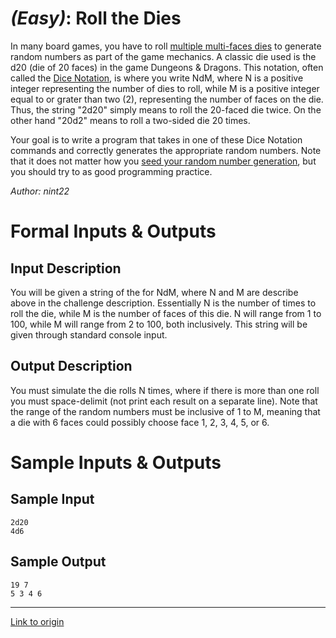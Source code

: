 # [](#EasyIcon) *(Easy)*: Roll the Dies

In many board games, you have to roll [multiple multi-faces dies](http://en.wikipedia.org/wiki/File:Dice_(typical_role_playing_game_dice).jpg) to generate random numbers as part of the game mechanics. A classic die used is the d20 (die of 20 faces) in the game Dungeons & Dragons. This notation, often called the [Dice Notation](http://en.wikipedia.org/wiki/Dice_notation), is where you write NdM, where N is a positive integer representing the number of dies to roll, while M is a positive integer equal to or grater than two (2), representing the number of faces on the die. Thus, the string "2d20" simply means to roll the 20-faced die twice. On the other hand "20d2" means to roll a two-sided die 20 times.

Your goal is to write a program that takes in one of these Dice Notation commands and correctly generates the appropriate random numbers. Note that it does not matter how you [seed your random number generation](http://en.wikipedia.org/wiki/Random_seed), but you should try to as good programming practice.

*Author: nint22*

# Formal Inputs & Outputs
## Input Description

You will be given a string of the for NdM, where N and M are describe above in the challenge description. Essentially N is the number of times to roll the die, while M is the number of faces of this die. N will range from 1 to 100, while M will range from 2 to 100, both inclusively. This string will be given through standard console input.

## Output Description

You must simulate the die rolls N times, where if there is more than one roll you must space-delimit (not print each result on a separate line). Note that the range of the random numbers must be inclusive of 1 to M, meaning that a die with 6 faces could possibly choose face 1, 2, 3, 4, 5, or 6.

# Sample Inputs & Outputs
## Sample Input

    2d20
    4d6

## Sample Output

    19 7
    5 3 4 6

---

[Link to origin](https://www.reddit.com/r/dailyprogrammer/1givnn)